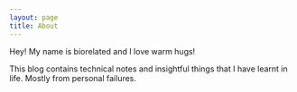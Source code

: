 ```yaml
---
layout: page
title: About
---
```


<p class="message">
  Hey! My name is biorelated and I love warm hugs! 
</p>

This blog contains technical notes and insightful things that I have learnt in life. Mostly from personal failures. 
